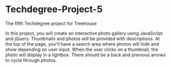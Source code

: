 # Techdegree-Project-5
 The fifth Techdegree project for Treehouse

 In this project, you will create an interactive photo gallery using JavaScript and jQuery. 
 Thumbnails and photos will be provided with descriptions. 
 At the top of the page, you'll have a search area where photos will hide and show depending on user input. 
 When the user clicks on a thumbnail, the photo will display in a lightbox. 
 There should be a back and previous arrows to cycle through photos.